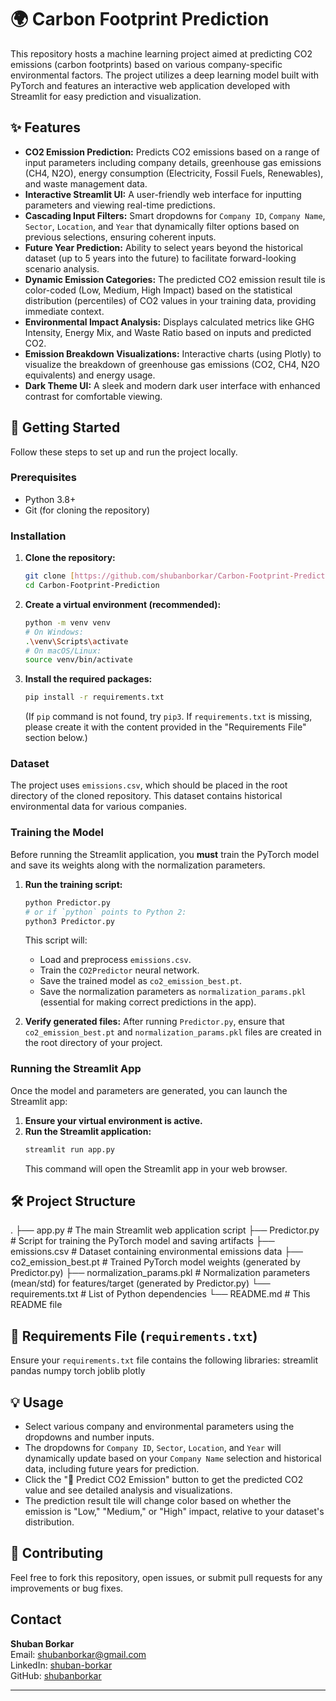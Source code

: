 # 🌍 Carbon Footprint Prediction

This repository hosts a machine learning project aimed at predicting CO2 emissions (carbon footprints) based on various company-specific environmental factors. The project utilizes a deep learning model built with PyTorch and features an interactive web application developed with Streamlit for easy prediction and visualization.

## ✨ Features

* **CO2 Emission Prediction:** Predicts CO2 emissions based on a range of input parameters including company details, greenhouse gas emissions (CH4, N2O), energy consumption (Electricity, Fossil Fuels, Renewables), and waste management data.
* **Interactive Streamlit UI:** A user-friendly web interface for inputting parameters and viewing real-time predictions.
* **Cascading Input Filters:** Smart dropdowns for `Company ID`, `Company Name`, `Sector`, `Location`, and `Year` that dynamically filter options based on previous selections, ensuring coherent inputs.
* **Future Year Prediction:** Ability to select years beyond the historical dataset (up to 5 years into the future) to facilitate forward-looking scenario analysis.
* **Dynamic Emission Categories:** The predicted CO2 emission result tile is color-coded (Low, Medium, High Impact) based on the statistical distribution (percentiles) of CO2 values in your training data, providing immediate context.
* **Environmental Impact Analysis:** Displays calculated metrics like GHG Intensity, Energy Mix, and Waste Ratio based on inputs and predicted CO2.
* **Emission Breakdown Visualizations:** Interactive charts (using Plotly) to visualize the breakdown of greenhouse gas emissions (CO2, CH4, N2O equivalents) and energy usage.
* **Dark Theme UI:** A sleek and modern dark user interface with enhanced contrast for comfortable viewing.

## 🚀 Getting Started

Follow these steps to set up and run the project locally.

### Prerequisites

* Python 3.8+
* Git (for cloning the repository)

### Installation

1.  **Clone the repository:**
    ```bash
    git clone [https://github.com/shubanborkar/Carbon-Footprint-Prediction.git](https://github.com/shubanborkar/Carbon-Footprint-Prediction.git)
    cd Carbon-Footprint-Prediction
    ```

2.  **Create a virtual environment (recommended):**
    ```bash
    python -m venv venv
    # On Windows:
    .\venv\Scripts\activate
    # On macOS/Linux:
    source venv/bin/activate
    ```

3.  **Install the required packages:**
    ```bash
    pip install -r requirements.txt
    ```
    (If `pip` command is not found, try `pip3`. If `requirements.txt` is missing, please create it with the content provided in the "Requirements File" section below.)

### Dataset

The project uses `emissions.csv`, which should be placed in the root directory of the cloned repository. This dataset contains historical environmental data for various companies.

### Training the Model

Before running the Streamlit application, you **must** train the PyTorch model and save its weights along with the normalization parameters.

1.  **Run the training script:**
    ```bash
    python Predictor.py
    # or if `python` points to Python 2:
    python3 Predictor.py
    ```
    This script will:
    * Load and preprocess `emissions.csv`.
    * Train the `CO2Predictor` neural network.
    * Save the trained model as `co2_emission_best.pt`.
    * Save the normalization parameters as `normalization_params.pkl` (essential for making correct predictions in the app).

2.  **Verify generated files:**
    After running `Predictor.py`, ensure that `co2_emission_best.pt` and `normalization_params.pkl` files are created in the root directory of your project.

### Running the Streamlit App

Once the model and parameters are generated, you can launch the Streamlit app:

1.  **Ensure your virtual environment is active.**
2.  **Run the Streamlit application:**
    ```bash
    streamlit run app.py
    ```
    This command will open the Streamlit app in your web browser.

## 🛠️ Project Structure
.
├── app.py                      # The main Streamlit web application script
├── Predictor.py                # Script for training the PyTorch model and saving artifacts
├── emissions.csv               # Dataset containing environmental emissions data
├── co2_emission_best.pt        # Trained PyTorch model weights (generated by Predictor.py)
├── normalization_params.pkl    # Normalization parameters (mean/std) for features/target (generated by Predictor.py)
└── requirements.txt            # List of Python dependencies
└── README.md                   # This README file


## 📄 Requirements File (`requirements.txt`)

Ensure your `requirements.txt` file contains the following libraries:
streamlit
pandas
numpy
torch
joblib
plotly

## 💡 Usage

* Select various company and environmental parameters using the dropdowns and number inputs.
* The dropdowns for `Company ID`, `Sector`, `Location`, and `Year` will dynamically update based on your `Company Name` selection and historical data, including future years for prediction.
* Click the "🔮 Predict CO2 Emission" button to get the predicted CO2 value and see detailed analysis and visualizations.
* The prediction result tile will change color based on whether the emission is "Low," "Medium," or "High" impact, relative to your dataset's distribution.

## 🤝 Contributing

Feel free to fork this repository, open issues, or submit pull requests for any improvements or bug fixes.

## Contact

**Shuban Borkar**  
Email: [shubanborkar@gmail.com](mailto:shubanborkar@gmail.com)  
LinkedIn: [shuban-borkar](https://www.linkedin.com/in/shuban-borkar)  
GitHub: [shubanborkar](https://github.com/shubanborkar)

---